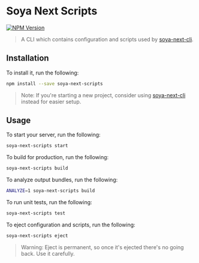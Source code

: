 # Soya Next Scripts

[![NPM Version](https://img.shields.io/npm/v/soya-next-scripts.svg?style=flat-square)](https://www.npmjs.com/package/soya-next-scripts)

> A CLI which contains configuration and scripts used by [soya-next-cli](../soya-next-cli).

## Installation

To install it, run the following:

```bash
npm install --save soya-next-scripts
```

> Note: If you're starting a new project, consider using [soya-next-cli](../soya-next-cli) instead for easier setup.

## Usage

To start your server, run the following:

```bash
soya-next-scripts start
```

To build for production, run the following:

```bash
soya-next-scripts build
```

To analyze output bundles, run the following:

```bash
ANALYZE=1 soya-next-scripts build
```

To run unit tests, run the following:

```bash
soya-next-scripts test
```

To eject configuration and scripts, run the following:

```bash
soya-next-scripts eject
```

> Warning: Eject is permanent, so once it's ejected there's no going back. Use it carefully.
